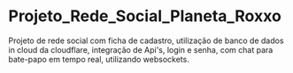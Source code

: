 # Projeto_Rede_Social_Planeta_Roxxo
Projeto de rede social com ficha de cadastro, utilização de banco de dados in cloud da cloudflare, integração de Api's, login e senha, com chat para bate-papo em tempo real, utilizando websockets.

